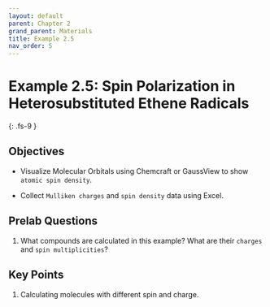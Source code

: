 ```yaml
---
layout: default
parent: Chapter 2
grand_parent: Materials
title: Example 2.5
nav_order: 5
---
```


# Example 2.5: Spin Polarization in Heterosubstituted Ethene Radicals
{: .fs-9 }

## Objectives
- Visualize Molecular Orbitals using Chemcraft or GaussView to show `atomic spin density`.

- Collect `Mulliken charges` and `spin density` data using Excel.

## Prelab Questions

1. What compounds are calculated in this example? What are their `charges` and `spin multiplicities`?

## Key Points

1. Calculating molecules with different spin and charge.